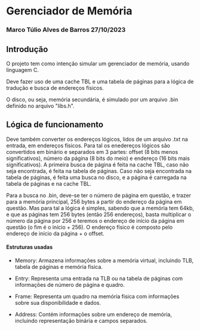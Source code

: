 # Gerenciador de Memória

### Marco Túlio Alves de Barros     27/10/2023

## Introdução

O projeto tem como intenção simular um gerenciador de memória, usando linguagem C.

Deve fazer uso de uma cache TBL e uma tabela de páginas para a lógica de tradução e busca de endereços físicos.

O disco, ou seja, memória secundária, é simulado por um arquivo .bin definido no arquivo "libs.h".

## Lógica de funcionamento

Deve também converter os endereços lógicos, lidos de um arquivo .txt na entrada, em endereços físicos. Para tal os enedereços
lógicos são convertidos em binário e separados em 3 partes: offset (8 bits menos significativos), número da página (8 bits do meio) 
e endereço (16 bits mais significativos). 
A primeira busca de página é feita na cache TBL, caso não seja encontrada, é feita na tabela de páginas. Caso não seja encontrada
na tabela de páginas, é feita uma busca no disco, e a página é carregada na tabela de páginas e na cache TBL.

Para a busca no .bin, deve-se ter o número de página em questão, e trazer para a memória principal, 256 bytes a partir do endereço
da página em questão. Mas para tal a lógica é simples, sabendo que a memória tem 64kb, e que as páginas tem 256 bytes (então 256 endereços),
basta multiplicar o número da página por 256 e teremos o endereço de início da página em questão (o fim é o início + 256). 
O endereço físico é composto pelo endereço de início da página + o offset.

#### Estruturas usadas

* Memory:
    Armazena informações sobre a memória virtual, incluindo TLB, tabela de páginas e memória física.

* Entry:
    Representa uma entrada na TLB ou na tabela de páginas com informações de número de página e quadro.

* Frame:
    Representa um quadro na memória física com informações sobre sua disponibilidade e dados.

* Address:
    Contém informações sobre um endereço de memória, incluindo representação binária e campos separados.  
